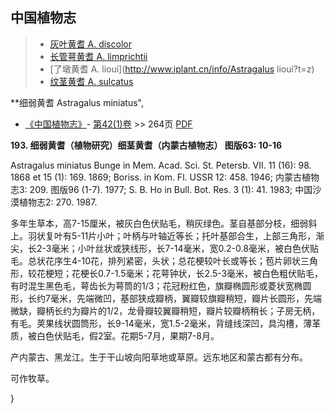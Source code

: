 

## 中国植物志

> * [灰叶黄耆  A.  discolor](Astragalus-discolor-灰叶黄耆.md)
> * [长管萼黄耆  A.  limprichtii](Astragalus-limprichtii-长管萼黄耆.md)
> * [了墩黄耆  A.  lioui](http://www.iplant.cn/info/Astragalus lioui?t=z)
> * [纹茎黄耆  A.  sulcatus](Astragalus-sulcatus-纹茎黄耆.md)


**细弱黄耆 Astragalus miniatus",

* [《中国植物志》](http://www.iplant.cn/frps)- [第42(1)卷](http://www.iplant.cn/frps/vol/42(1)) >> 264页 [PDF](http://www.iplant.cn/frps/pdf/42(1)/264.pdf)


**193. 细弱黄耆（植物研究）细茎黄耆（内蒙古植物志） 图版63: 10-16**

Astragalus miniatus Bunge in Mem. Acad. Sci. St. Petersb. VII. 11 (16): 98. 1868 et 15 (1): 169. 1869; Boriss. in Kom. Fl. USSR 12: 458. 1946; 内蒙古植物志3: 209. 图版96 (1-7). 1977; S. B. Ho in Bull. Bot. Res. 3 (1): 41. 1983; 中国沙漠植物志2: 270. 1987.

多年生草本，高7-15厘米，被灰白色伏贴毛，稍灰绿色。茎自基部分枝，细弱斜上。羽状复叶有5-11片小叶；叶柄与叶轴近等长；托叶基部合生，上部三角形，渐尖，长2-3毫米；小叶丝状或狭线形，长7-14毫米，宽0.2-0.8毫米，被白色伏贴毛。总状花序生4-10花，排列紧密，头状；总花梗较叶长或等长；苞片卵状三角形，较花梗短；花梗长0.7-1.5毫米；花萼钟状，长2.5-3毫米，被白色粗伏贴毛，有时混生黑色毛，萼齿长为萼筒的1/3；花冠粉红色，旗瓣椭圆形或菱状宽椭圆形，长约7毫米，先端微凹，基部狭成瓣柄，翼瓣较旗瓣稍短，瓣片长圆形，先端微缺，瓣柄长约为瓣片的1/2，龙骨瓣较翼瓣稍短，瓣片较瓣柄稍长；子房无柄，有毛。荚果线状圆筒形，长9-14毫米，宽1.5-2毫米，背缝线深凹，具沟槽，薄革质，被白色伏贴毛，假2室。花期5-7月，果期7-8月。

产内蒙古、黑龙江。生于干山坡向阳草地或草原。远东地区和蒙古都有分布。

可作牧草。

}
